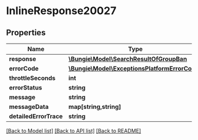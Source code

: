 # InlineResponse20027

## Properties
Name | Type | Description | Notes
------------ | ------------- | ------------- | -------------
**response** | [**\Bungie\Model\SearchResultOfGroupBan**](SearchResultOfGroupBan.md) |  | [optional] 
**errorCode** | [**\Bungie\Model\ExceptionsPlatformErrorCodes**](ExceptionsPlatformErrorCodes.md) |  | [optional] 
**throttleSeconds** | **int** |  | [optional] 
**errorStatus** | **string** |  | [optional] 
**message** | **string** |  | [optional] 
**messageData** | **map[string,string]** |  | [optional] 
**detailedErrorTrace** | **string** |  | [optional] 

[[Back to Model list]](../README.md#documentation-for-models) [[Back to API list]](../README.md#documentation-for-api-endpoints) [[Back to README]](../README.md)


